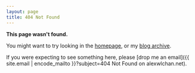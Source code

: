 ```yaml
---
layout: page
title: 404 Not Found
---
```

**This page wasn't found.**

You might want to try looking in the [homepage](/), or my [blog archive](/articles/).

If you were expecting to see something here, please [drop me an email]({{ site.email | encode_mailto }}?subject=404 Not Found on alexwlchan.net).
